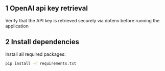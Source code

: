 ## 1 OpenAI api key retrieval
Verify that the API key is retrieved securely via dotenv before running the application

## 2 Install dependencies
Install all required packages: 

```bash
pip install -r requirements.txt